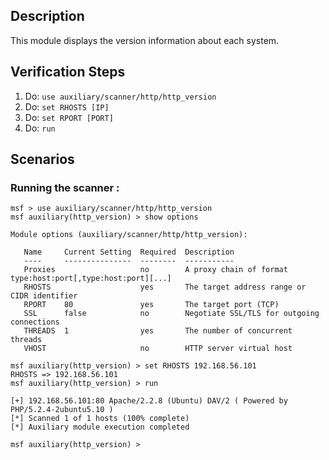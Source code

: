 ## Description

This module displays the version information about each system.

## Verification Steps

1. Do: ```use auxiliary/scanner/http/http_version```
2. Do: ```set RHOSTS [IP]```
3. Do: ```set RPORT [PORT]```
4. Do: ```run```

## Scenarios

### Running the scanner :

```
msf > use auxiliary/scanner/http/http_version 
msf auxiliary(http_version) > show options

Module options (auxiliary/scanner/http/http_version):

   Name     Current Setting  Required  Description
   ----     ---------------  --------  -----------
   Proxies                   no        A proxy chain of format type:host:port[,type:host:port][...]
   RHOSTS                    yes       The target address range or CIDR identifier
   RPORT    80               yes       The target port (TCP)
   SSL      false            no        Negotiate SSL/TLS for outgoing connections
   THREADS  1                yes       The number of concurrent threads
   VHOST                     no        HTTP server virtual host

msf auxiliary(http_version) > set RHOSTS 192.168.56.101
RHOSTS => 192.168.56.101
msf auxiliary(http_version) > run

[+] 192.168.56.101:80 Apache/2.2.8 (Ubuntu) DAV/2 ( Powered by PHP/5.2.4-2ubuntu5.10 )
[*] Scanned 1 of 1 hosts (100% complete)
[*] Auxiliary module execution completed

msf auxiliary(http_version) > 
```
